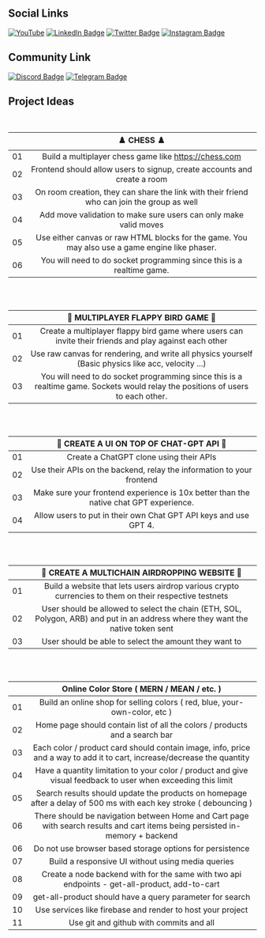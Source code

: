<br>

## Social Links

[![YouTube](https://img.shields.io/badge/YouTube-%23FF0000.svg?style=for-the-badge&logo=YouTube&logoColor=white)](https://www.youtube.com/channel/UCWX0cUR2rZcqKei1Vstww-A)
[![LinkedIn Badge](https://img.shields.io/badge/LinkedIn-0A66C2?logo=linkedin&logoColor=fff&style=for-the-badge)](https://www.linkedin.com/in/kirat-li/)
[![Twitter Badge](https://img.shields.io/badge/Twitter-1DA1F2?logo=twitter&logoColor=fff&style=for-the-badge)](https://twitter.com/kirat_tw)
[![Instagram Badge](https://img.shields.io/badge/Instagram-E4405F?logo=instagram&logoColor=fff&style=for-the-badge)](https://www.instagram.com/kirat_ins/)

## Community Link
[![Discord Badge](https://img.shields.io/badge/Discord-5865F2?logo=discord&logoColor=fff&style=for-the-badge)](https://discord.com/invite/WAaXacK9bh)
[![Telegram Badge](https://img.shields.io/badge/Telegram-26A5E4?logo=telegram&logoColor=fff&style=for-the-badge)](https://t.me/kirat_internal_group)

## Project Ideas
<br>

|  | ♟️ CHESS ♟️ |
| :----: | :---: |
| 01 | Build a multiplayer chess game like https://chess.com |
| 02 | Frontend should allow users to signup, create accounts and create a room |
| 03 | On room creation, they can share the link with their friend who can join the group as well
| 04 | Add move validation to make sure users can only make valid moves
| 05 | Use either canvas or raw HTML blocks for the game. You may also use a game engine like phaser. |
| 06 | You will need to do socket programming since this is a realtime game. |

<br>
<br> 

|  | 🐤 MULTIPLAYER FLAPPY BIRD GAME 🐤 |
| :----: | :---: |
| 01 | Create a multiplayer flappy bird game where users can invite their friends and play against each other |
| 02 | Use raw canvas for rendering, and write all physics yourself (Basic physics like acc, velocity ...) |
| 03 | You will need to do socket programming since this is a realtime game. Sockets would relay the positions of users to each other. |

<br>
<br>

|  | 🤖 CREATE A UI ON TOP OF CHAT-GPT API 🤖 |
| :----: | :---: |
| 01 | Create a ChatGPT clone using their APIs |
| 02 | Use their APIs on the backend, relay the information to your frontend |
| 03 | Make sure your frontend experience is 10x better than the native chat GPT experience. |
| 04 | Allow users to put in their own Chat GPT API keys and use GPT 4. |

<br><br>


|  | 🔗 CREATE A MULTICHAIN AIRDROPPING WEBSITE 🔗 |
 :----: | :---: |
| 01 | Build a website that lets users airdrop various crypto currencies to them on their respective testnets |
| 02 | User should be allowed to select the chain (ETH, SOL, Polygon, ARB) and put in an address where they want the native token sent |
| 03 | User should be able to select the amount they want to  |

<br>
<br>

|  | Online Color Store ( MERN / MEAN / etc. )  |
| :----: | :---: |
| 01 | Build an online shop for selling colors ( red, blue, your-own-color, etc ) |
| 02 | Home page should contain list of all the colors / products and a search bar |
| 03 | Each color / product card should contain image, info, price and a way to add it to cart, increase/decrease the quantity |
| 04 | Have a quantity limitation to your color / product and give visual feedback to user when exceeding this limit |
| 05 | Search results should update the products on homepage after a delay of 500 ms with each key stroke ( debouncing ) |
| 06 | There should be navigation between Home and Cart page with search results and cart items being persisted in-memory + backend |
| 06 | Do not use browser based storage options for persistence |
| 07 | Build a responsive UI without using media queries |
| 08 | Create a node backend with for the same with two api endpoints - get-all-product, add-to-cart |  
| 09 | get-all-product should have a query parameter for search |  
| 10 | Use services like firebase and render to host your project |
| 11 | Use git and github with commits and all |

